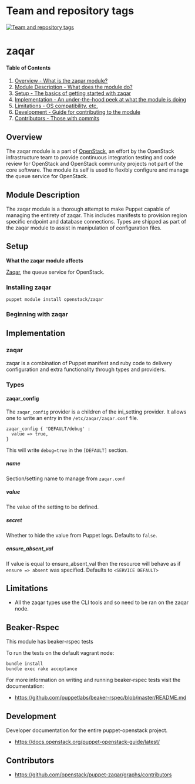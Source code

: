 Team and repository tags
========================

[![Team and repository tags](http://governance.openstack.org/badges/puppet-zaqar.svg)](http://governance.openstack.org/reference/tags/index.html)

<!-- Change things from this point on -->

zaqar
=======

#### Table of Contents

1. [Overview - What is the zaqar module?](#overview)
2. [Module Description - What does the module do?](#module-description)
3. [Setup - The basics of getting started with zaqar](#setup)
4. [Implementation - An under-the-hood peek at what the module is doing](#implementation)
5. [Limitations - OS compatibility, etc.](#limitations)
6. [Development - Guide for contributing to the module](#development)
7. [Contributors - Those with commits](#contributors)

Overview
--------

The zaqar module is a part of [OpenStack](https://github.com/openstack), an effort by the OpenStack infrastructure team to provide continuous integration testing and code review for OpenStack and OpenStack community projects not part of the core software.  The module its self is used to flexibly configure and manage the queue service for OpenStack.

Module Description
------------------

The zaqar module is a thorough attempt to make Puppet capable of managing the entirety of zaqar.  This includes manifests to provision region specific endpoint and database connections.  Types are shipped as part of the zaqar module to assist in manipulation of configuration files.

Setup
-----

**What the zaqar module affects**

[Zaqar](https://wiki.openstack.org/wiki/Zaqar), the queue service for OpenStack.

### Installing zaqar

    puppet module install openstack/zaqar

### Beginning with zaqar

Implementation
--------------

### zaqar

zaqar is a combination of Puppet manifest and ruby code to delivery configuration and extra functionality through types and providers.

### Types

#### zaqar_config

The `zaqar_config` provider is a children of the ini_setting provider. It allows one to write an entry in the `/etc/zaqar/zaqar.conf` file.

```puppet
zaqar_config { 'DEFAULT/debug' :
  value => true,
}
```

This will write `debug=true` in the `[DEFAULT]` section.

##### name

Section/setting name to manage from `zaqar.conf`

##### value

The value of the setting to be defined.

##### secret

Whether to hide the value from Puppet logs. Defaults to `false`.

##### ensure_absent_val

If value is equal to ensure_absent_val then the resource will behave as if `ensure => absent` was specified. Defaults to `<SERVICE DEFAULT>`

Limitations
------------

* All the zaqar types use the CLI tools and so need to be ran on the zaqar node.

Beaker-Rspec
------------

This module has beaker-rspec tests

To run the tests on the default vagrant node:

```shell
bundle install
bundle exec rake acceptance
```

For more information on writing and running beaker-rspec tests visit the documentation:

* https://github.com/puppetlabs/beaker-rspec/blob/master/README.md

Development
-----------

Developer documentation for the entire puppet-openstack project.

* https://docs.openstack.org/puppet-openstack-guide/latest/

Contributors
------------

* https://github.com/openstack/puppet-zaqar/graphs/contributors
